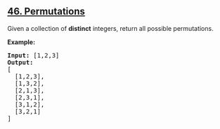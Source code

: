 ## [46. Permutations](https://leetcode.com/problems/permutations/)
<p>Given a collection of <strong>distinct</strong> integers, return all possible permutations.</p>

<p><strong>Example:</strong></p>

<pre>
<strong>Input:</strong> [1,2,3]
<strong>Output:</strong>
[
  [1,2,3],
  [1,3,2],
  [2,1,3],
  [2,3,1],
  [3,1,2],
  [3,2,1]
]
</pre>

